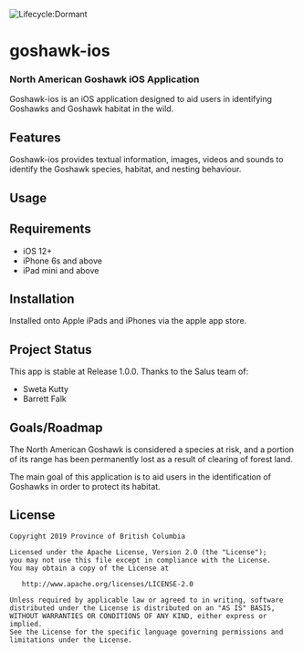 ![Lifecycle:Dormant](https://img.shields.io/badge/Lifecycle-Dormant-ff7f2a)


# goshawk-ios

### North American Goshawk iOS Application

Goshawk-ios is an iOS application designed to aid users in identifying Goshawks and Goshawk habitat in the wild.

## Features

Goshawk-ios provides textual information, images, videos and sounds to identify the Goshawk species, habitat, and nesting behaviour.

## Usage

## Requirements

* iOS 12+
* iPhone 6s and above
* iPad mini and above

## Installation
Installed onto Apple iPads and iPhones via the apple app store.

## Project Status
This app is stable at Release 1.0.0.   Thanks to the Salus team of:

* Sweta Kutty
* Barrett Falk

## Goals/Roadmap

The North American Goshawk is considered a species at risk, and a portion of its range has been permanently lost as a result of clearing of forest land.

The main goal of this application is to aid users in the identification of Goshawks in order to protect its habitat.

## License

    Copyright 2019 Province of British Columbia

    Licensed under the Apache License, Version 2.0 (the "License");
    you may not use this file except in compliance with the License.
    You may obtain a copy of the License at

       http://www.apache.org/licenses/LICENSE-2.0

    Unless required by applicable law or agreed to in writing, software
    distributed under the License is distributed on an "AS IS" BASIS,
    WITHOUT WARRANTIES OR CONDITIONS OF ANY KIND, either express or implied.
    See the License for the specific language governing permissions and
    limitations under the License.
